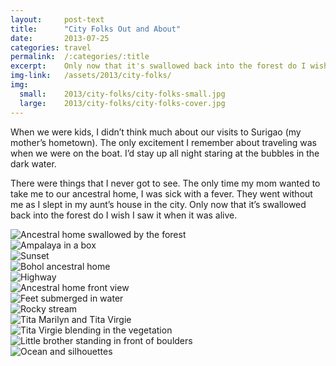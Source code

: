 ```yaml
---
layout:     post-text
title:      "City Folks Out and About"
date:       2013-07-25
categories: travel
permalink:  /:categories/:title
excerpt:    Only now that it's swallowed back into the forest do I wish I saw it when it was alive
img-link:   /assets/2013/city-folks/
img:
  small:    2013/city-folks/city-folks-small.jpg
  large:    2013/city-folks/city-folks-cover.jpg
---
```


When we were kids, I didn’t think much about our visits to Surigao (my mother’s hometown). The only excitement I remember about traveling was when we were on the boat. I’d stay up all night staring at the bubbles in the dark water.

There were things that I never got to see. The only time my mom wanted to take me to our ancestral home, I was sick with a fever. They went without me as I slept in my aunt’s house in the city. Only now that it’s swallowed back into the forest do I wish I saw it when it was alive.

<div class="module">
  <img src="{{ page.img-link }}1.jpg" alt="Ancestral home swallowed by the forest" >
</div>

<div class="module">
  <img src="{{ page.img-link }}2.jpg" alt="Ampalaya in a box" >
</div>

<div class="module">
  <img src="{{ page.img-link }}3.jpg" alt="Sunset" >
</div>

<div class="module">
  <img src="{{ page.img-link }}4.jpg" alt="Bohol ancestral home" >
</div>

<div class="module">
  <img src="{{ page.img-link }}5.jpg" alt="Highway" >
</div>

<div class="module">
  <img src="{{ page.img-link }}6.jpg" alt="Ancestral home front view" >
</div>

<div class="module">
  <img src="{{ page.img-link }}7.jpg" alt="Feet submerged in water" >
</div>

<div class="module">
  <img src="{{ page.img-link }}8.jpg" alt="Rocky stream" >
</div>

<div class="module">
  <img src="{{ page.img-link }}9.jpg" alt="Tita Marilyn and Tita Virgie" >
</div>

<div class="module">
  <img src="{{ page.img-link }}10.jpg" alt="Tita Virgie blending in the vegetation" >
</div>

<div class="module">
  <img src="{{ page.img-link }}11.jpg" alt="Little brother standing in front of boulders" >
</div>

<div class="module">
  <img src="{{ page.img-link }}12.jpg" alt="Ocean and silhouettes" >
</div>

